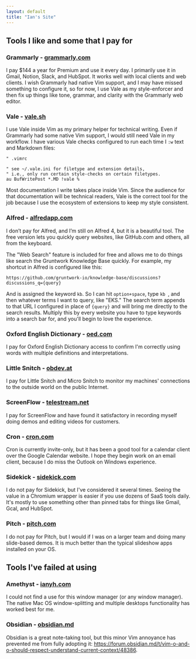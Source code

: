 ```yaml
---
layout: default
title: "Ian's Site"
---
```


## Tools I like and some that I pay for

### Grammarly - [grammarly.com](https://grammarly.com)
I pay $144 a year for Premium and use it every day. I primarily use it in Gmail, Notion, Slack, and HubSpot. It works well with local clients and web clients. I wish Grammarly had native Vim support, and I may have missed something to configure it, so for now, I use Vale as my style-enforcer and then fix up things like tone, grammar, and clarity with the Grammarly web editor.

### Vale - [vale.sh](https://vale.sh/)
I use Vale inside Vim as my primary helper for technical writing. Even if Grammarly had some native Vim support, I would still need Vale in my workflow. I have various Vale checks configured to run each time I `:w` text and Markdown files:

  ```
  " .vimrc

  " see ~/.vale.ini for filetype and extension details,
  " i.e., only run certain style-checks on certain filetypes.
  au BufWritePost *.MD !vale %
  ```

Most documentation I write takes place inside Vim. Since the audience for that documentation will be technical readers, Vale is the correct tool for the job because I use the ecosystem of extensions to keep my style consistent.

### Alfred - [alfredapp.com](https://www.alfredapp.com/)
I don’t pay for Alfred, and I’m still on Alfred 4, but it is a beautiful tool. The free version lets you quickly query websites, like GitHub.com and others, all from the keyboard.

The "Web Search" feature is included for free and allows me to do things like search the Gruntwork Knowledge Base quickly. For example, my shortcut in Alfred is configured like this:

  ```
  https://github.com/gruntwork-io/knowledge-base/discussions?discussions_q={query}
  ```

And is assigned the keyword `kb`. So I can hit `option+space`, type `kb `, and then whatever terms I want to query, like "EKS." The search term appends to that URL I configured in place of `{query}`  and will bring me directly to the search results. Multiply this by every website you have to type keywords into a search bar for, and you'll begin to love the experience.


### Oxford English Dictionary - [oed.com](https://www.oed.com/)
I pay for Oxford English Dictionary access to confirm I'm correctly using words with multiple definitions and interpretations.

### Little Snitch - [obdev.at](https://www.obdev.at/products/littlesnitch/index.html)
I pay for Little Snitch and Micro Snitch to monitor my machines' connections to the outside world on the public Internet.

### ScreenFlow - [telestream.net](http://www.telestream.net/screenflow/overview.htm)
I pay for ScreenFlow and have found it satisfactory in recording myself doing demos and editing videos for customers.

### Cron - [cron.com](https://cron.com/)
Cron is currently invite-only, but it has been a good tool for a calendar client over the Google Calendar website. I hope they begin work on an email client, because I do miss the Outlook on Windows experience.

### Sidekick - [sidekick.com](https://www.meetsidekick.com/)
I do not pay for Sidekick, but I've considered it several times. Seeing the value in a Chromium wrapper is easier if you use dozens of SaaS tools daily. It's mostly to use something other than pinned tabs for things like Gmail, Gcal, and HubSpot.

### Pitch - [pitch.com](https://pitch.com/)
I do not pay for Pitch, but I would if I was on a larger team and doing many slide-based demos. It is much better than the typical slideshow apps installed on your OS.

## Tools I've failed at using

### Amethyst - [ianyh.com](https://ianyh.com/amethyst/)
I could not find a use for this window manager (or any window manager). The native Mac OS window-splitting and multiple desktops functionality has worked best for me.

### Obsidian - [obsidian.md](https://obsidian.md/)
Obsidian is a great note-taking tool, but this minor Vim annoyance has prevented me from fully adopting it: https://forum.obsidian.md/t/vim-o-and-o-should-respect-understand-current-context/48386.

